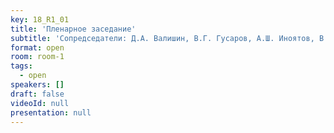 ```yaml
---
key: 18_R1_01
title: 'Пленарное заседание'
subtitle: 'Сопредседатели: Д.А. Валишин, В.Г. Гусаров, А.Ш. Иноятов, В.В. Кулабухов, И.Р. Рахматуллина, П. Йихонг, Г.М. Хасанова'
format: open
room: room-1
tags:
  - open
speakers: []
draft: false
videoId: null
presentation: null
---
```

